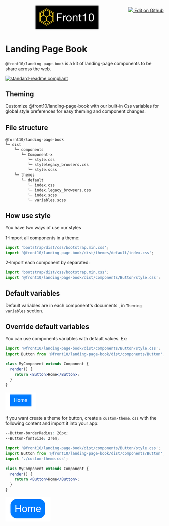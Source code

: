  <a style="float:right; margin-top: 30px;" target="_blank" href="https://github.com/front10/landing-page-book/edit/master/theming.md"> <img width="15px;" src="https://assets-cdn.github.com/images/icons/emoji/unicode/270f.png"/> Edit on Github
</a>

<h1 style="text-align: center;">
    <a href="http://front10.com/">
        <img src="./assets/images/logo/logo-frton10.jpg" alt="Front10 Component Explorer" width="200">
    </a>
</h1>

# Landing Page Book

`@front10/landing-page-book` is a kit of landing-page components to be share across the web.

[![standard-readme compliant](https://img.shields.io/badge/standard--readme-OK-green.svg?style=flat-square)](https://github.com/RichardLitt/standard-readme)

## Theming

Customize @front10/landing-page-book with our built-in Css variables for global style preferences for easy theming and component changes.

## File structure

```
@fornt10/landing-page-book
└─ dist
    └─ components
       └─ Component-x
          └─ style.css
          └─ stylelegacy_browsers.css
          └─ style.scss
    └─ themes
       └─ default
          └─ index.css
          └─ index.legacy_browsers.css
          └─ index.scss
          └─ variables.scss
```

## How use style

You have two ways of use our styles

1-Import all components in a theme:

```js
import 'bootstrap/dist/css/bootstrap.min.css';
import '@front10/landing-page-book/dist/themes/default/index.css';
```

2-Import each component by separated:

```js
import 'bootstrap/dist/css/bootstrap.min.css';
import '@front10/landing-page-book/dist/components/Button/style.css';
```

## Default variables

Default variables are in each component's documents , in `Theming variables` section.

## Override default variables

You can use components variables with default values. Ex:

```jsx
import '@front10/landing-page-book/dist/components/Button/style.css';
import Button from '@front10/landing-page-book/dist/components/Button';
```

```jsx
class MyComponent extends Component {
  render() {
    return <Button>Home</Button>;
  }
}
```

<img src="./assets/images/demo/btn-default.png" alt="Default button">

if you want create a theme for button, create a `custom-theme.css` with the following content and import it into your app:

```css
--Button-borderRadius: 20px;
--Button-fontSize: 2rem;
```

```jsx
import '@front10/landing-page-book/dist/components/Button/style.css';
import Button from '@front10/landing-page-book/dist/components/Button';
import './custom-theme.css';
```

```jsx
class MyComponent extends Component {
  render() {
    return <Button>Home</Button>;
  }
}
```

<img src="./assets/images/demo/btn-custom.png" alt="Custom button">
